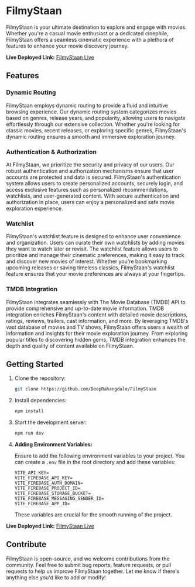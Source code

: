 # FilmyStaan

FilmyStaan is your ultimate destination to explore and engage with movies. Whether you're a casual movie enthusiast or a dedicated cinephile, FilmyStaan offers a seamless cinematic experience with a plethora of features to enhance your movie discovery journey.

**Live Deployed Link:** [FilmyStaan Live](https://filmy-staan.vercel.app/)

## Features

### Dynamic Routing

FilmyStaan employs dynamic routing to provide a fluid and intuitive browsing experience. Our dynamic routing system categorizes movies based on genres, release years, and popularity, allowing users to navigate effortlessly through our extensive collection. Whether you're looking for classic movies, recent releases, or exploring specific genres, FilmyStaan's dynamic routing ensures a smooth and immersive exploration journey.

### Authentication & Authorization

At FilmyStaan, we prioritize the security and privacy of our users. Our robust authentication and authorization mechanisms ensure that user accounts are protected and data is secured. FilmyStaan's authentication system allows users to create personalized accounts, securely login, and access exclusive features such as personalized recommendations, watchlists, and user-generated content. With secure authentication and authorization in place, users can enjoy a personalized and safe movie exploration experience.

### Watchlist

FilmyStaan's watchlist feature is designed to enhance user convenience and organization. Users can curate their own watchlists by adding movies they want to watch later or revisit. The watchlist feature allows users to prioritize and manage their cinematic preferences, making it easy to track and discover new movies of interest. Whether you're bookmarking upcoming releases or saving timeless classics, FilmyStaan's watchlist feature ensures that your movie preferences are always at your fingertips.

### TMDB Integration

FilmyStaan integrates seamlessly with The Movie Database (TMDB) API to provide comprehensive and up-to-date movie information. TMDB integration enriches FilmyStaan's content with detailed movie descriptions, ratings, reviews, trailers, cast information, and more. By leveraging TMDB's vast database of movies and TV shows, FilmyStaan offers users a wealth of information and insights for their movie exploration journey. From exploring popular titles to discovering hidden gems, TMDB integration enhances the depth and quality of content available on FilmyStaan.

## Getting Started

1. Clone the repository:

   ```bash
   git clone https://github.com/DeepRahangdale/FilmyStaan
   ```

2. Install dependencies:

   ```bash
   npm install
   ```

3. Start the development server:

   ```bash
   npm run dev
   ```

4. **Adding Environment Variables:**

   Ensure to add the following environment variables to your project. You can create a `.env` file in the root directory and add these variables:

   ```plaintext
   VITE_API_KEY=
   VITE_FIREBASE_API_KEY=
   VITE_FIREBASE_AUTH_DOMAIN=
   VITE_FIREBASE_PROJECT_ID=
   VITE_FIREBASE_STORAGE_BUCKET=
   VITE_FIREBASE_MESSAGING_SENDER_ID=
   VITE_FIREBASE_APP_ID=
   ```

   These variables are crucial for the smooth running of the project.

**Live Deployed Link:** [FilmyStaan Live](https://filmy-staan.vercel.app/)

## Contribute

FilmyStaan is open-source, and we welcome contributions from the community. Feel free to submit bug reports, feature requests, or pull requests to help us improve FilmyStaan together.
Let me know if there's anything else you'd like to add or modify!
